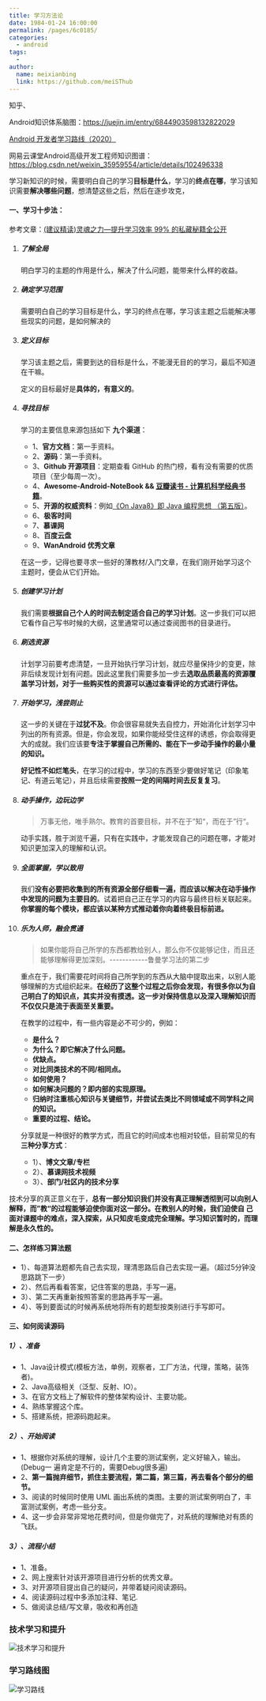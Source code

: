 ```yaml
---
title: 学习方法论
date: 1984-01-24 16:00:00
permalink: /pages/6c0185/
categories:
  - android
tags:
  - 
author: 
  name: meixianbing
  link: https://github.com/meiSThub
---
```

知乎、

Android知识体系脑图：https://juejin.im/entry/6844903598132822029

[Android 开发者学习路线（2020）](https://androidperformance.com/2020/02/03/android-development-learning-path-2020-edition/)



网易云课堂Android高级开发工程师知识图谱：https://blog.csdn.net/weixin_35959554/article/details/102496338



学习新知识的时候，需要明白自己的学习**目标是什么**，学习的**终点在哪**，学习该知识需要**解决哪些问题**，想清楚这些之后，然后在逐步攻克，



#### 一、学习十步法：

参考文章：[(建议精读)灵魂之力—提升学习效率 99% 的私藏秘籍全公开](https://juejin.im/post/6844904148547158030#heading-25)

1. ##### 了解全局

   明白学习的主题的作用是什么，解决了什么问题，能带来什么样的收益。

   

2. ##### 确定学习范围

   需要明白自己的学习目标是什么，学习的终点在哪，学习该主题之后能解决哪些现实的问题，是如何解决的

   

3. ##### 定义目标

   学习该主题之后，需要到达的目标是什么，不能漫无目的的学习，最后不知道在干嘛。

   定义的目标最好是**具体的，有意义的**。

   

4. ##### 寻找目标

   学习的主要信息来源包括如下 **九个渠道**：

   * 1、**官方文档**：第一手资料。
   * 2、**源码**：第一手资料。
   * 3、**Github 开源项目**：定期查看 GitHub 的热门榜，看有没有需要的优质项目（至少每周一次）。
   * 4、**Awesome-Android-NoteBook && [豆瓣读书 - 计算机科学经典书籍](https://book.douban.com/tag/计算机科学)**。
   * 5、**开源的权威资料**：例如[《On Java8》即 Java 编程思想 （第五版）](https://lingcoder.github.io/OnJava8/#/book/01-What-is-an-Object)。
   * 6、**极客时间**
   * 7、**慕课网**
   * 8、**百度云盘**
   * 9、**WanAndroid 优秀文章**

   在这一步，记得也要寻求一些好的薄教材/入门文章，在我们刚开始学习这个主题时，便会从它们开始。

   

5. ##### 创建学习计划

   我们需要**根据自己个人的时间去制定适合自己的学习计划**。这一步我们可以把它看作自己写书时候的大纲，这里通常可以通过查阅图书的目录进行。

   

6. ##### 刷选资源

   计划学习前要考虑清楚，一旦开始执行学习计划，就应尽量保持少的变更，除非后续发现计划有问题。因此这里我们需要多加一步去**选取品质最高的资源覆盖学习计划，对于一些购买性的资源可以通过查看评论的方式进行评估。**

   

7. ##### 开始学习，浅尝则止

   这一步的关键在于**过犹不及**。你会很容易就失去自控力，开始消化计划学习中列出的所有资源。但是，你会发现，如果你能经受住这样的诱惑，你会取得更大的成就。我们应该要**专注于掌握自己所需的、能在下一步动手操作的最小量的知识。**

   **好记性不如烂笔头**，在学习的过程中，学习的东西至少要做好笔记（印象笔记、有道云笔记），并且后续需要**按照一定的间隔时间去反复复习**。

   

8. ##### 动手操作，边玩边学

   > 万事无他，唯手熟尔。教育的首要目标，并不在于”知“，而在于”行“。

   动手实践，胜于浏览千遍，只有在实践中，才能发现自己的问题在哪，才能对知识更加深入的理解和认识。

   

9. ##### 全面掌握，学以致用

   我们**没有必要把收集到的所有资源全部仔细看一遍，而应该以解决在动手操作中发现的问题为主要目的**。试着把自己正在学习的内容与最终目标关联起来。**你掌握的每个模块，都应该以某种方式推动着你向着终极目标前进。**

   

10. ##### 乐为人师，融会贯通

    >  如果你能将自己所学的东西都教给别人，那么你不仅能够记住，而且还能够理解得更加深刻。------------鲁曼学习法的第二步

    重点在于，我们需要花时间将自己所学到的东西从大脑中提取出来，以别人能够理解的方式组织起来。**在经历了这整个过程之后你会发现，有很多你以为自己明白了的知识点，其实并没有摸透。这一步对保持信息以及深入理解知识而不仅仅只是流于表面至关重要。**

    

    在教学的过程中，有一些内容是必不可少的，例如：

    * **是什么？**
    * **为什么？即它解决了什么问题。**
    * **优缺点。**
    * **对比同类技术的不同/相同点。**
    * **如何使用？**
    * **如何解决问题的？即内部的实现原理。**
    * **归纳时注重核心知识与关键细节，并尝试去类比不同领域或不同学科之间的知识。**
    * **重要的过程、结论。**

    

    分享就是一种很好的教学方式，而且它的时间成本也相对较低，目前常见的有**三种分享方式**：

    * 1）、**博文文章/专栏**
    * 2）、**慕课网技术视频**
    * 3）、**部门/社区内的技术分享**



​			技术分享的真正意义在于，**总有一部分知识我们并没有真正理解透彻到可以向别人解释，而”教“的过程能够迫使你面对这一部分。在教别人的时候，我们迫使自			己面对课题中的难点，深入探索，从只知皮毛变成完全理解。学习知识暂时的，而理解是永久性的。**



#### 二、怎样练习算法题

* 1）、每道算法题都先自己去实现，理清思路后自己去实现一遍。（超过5分钟没思路跳下一步）
* 2）、然后再看看答案，记住答案的思路，手写一遍。
* 3）、第二天再重新按照答案的思路再手写一遍。
* 4）、等到要面试的时候再系统地将所有的题型按类别进行手写即可。



#### 三、如何阅读源码

##### 	1）、准备

* 1、Java设计模式(模板方法，单例，观察者，工厂方法，代理，策略，装饰者)。
* 2、Java高级相关（泛型、反射、IO）。
* 3、在官方文档上了解软件的整体架构设计、主要功能。
* 4、熟练掌握这个库。
* 5、搭建系统，把源码跑起来。

##### 2）、开始阅读

* 1、根据你对系统的理解，设计几个主要的测试案例，定义好输入，输出。(Debug一 遍肯定是不行的，需要Debug很多遍)
* 2、**第一篇抛弃细节，抓住主要流程，第二篇，第三篇，再去看各个部分的细节。**
* 3、阅读的时候同时使用 UML 画出系统的类图。主要的测试案例明白了，丰富测试案例，考虑一些分支。
* 4、这一步会非常非常地花费时间，但是你做完了，对系统的理解绝对有质的飞跃。

##### 3）、流程小结

* 1、准备。
* 2、网上搜索针对该开源项目进行分析的优秀文章。
* 3、对开源项目提出自己的疑问，并带着疑问阅读源码。
* 4、阅读源码过程中多添加注释、笔记.
* 5、做阅读总结/写文章，吸收和再创造



### 技术学习和提升

![技术学习和提升](https://raw.githubusercontent.com/meiSThub/BlogImage/master/2020/技术学习和提升.png)



### 学习路线图

![学习路线](https://raw.githubusercontent.com/meiSThub/BlogImage/master/2020/学习路线.png)